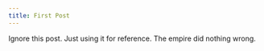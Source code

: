 ```yaml
---
title: First Post
---
```

Ignore this post. Just using it for reference. The empire did nothing wrong.